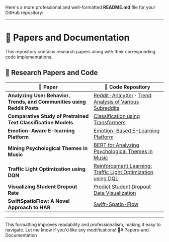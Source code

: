 Here's a more professional and well-formatted **README.md** file for your GitHub repository:  

---

# 📄 Papers and Documentation  

This repository contains research papers along with their corresponding code implementations.  

## 📑 Research Papers and Code  

| 📄 **Paper** | 🔗 **Code Repository** |  
|-------------|----------------------|  
| **Analyzing User Behavior, Trends, and Communities using Reddit Posts** | [Reddit-AnalyXer](https://github.com/aryanator/Reddit-AnalyXer) · [Trend Analysis of Various Subreddits](https://github.com/aryanator/Trend-Analysis-of-various-subreddits) |  
| **Comparative Study of Pretrained Text Classification Models** | [Classification using Transformers](https://github.com/aryanator/Classification-using-Transformers) |  
| **Emotion-Aware E-learning Platform** | [Emotion-Based E-Learning Platform](https://github.com/aryanator/Emotion-Based-E-Learning-Platform) |  
| **Mining Psychological Themes in Music** | [BERT for Analyzing Psychological Themes in Music](https://github.com/aryanator/BERT-for-analyzing-Psychological-Themes-in-Music) |  
| **Traffic Light Optimization using DQN** | [Reinforcement Learning: Traffic Light Optimization using DQL](https://github.com/aryanator/Reinforcement-Learning_Traffic-Light-Optimization-using-DQL) |  
| **Visualizing Student Dropout Rate** | [Predict Student Dropout Data Visualization](https://github.com/aryanator/Predict-Student-Dropout-Data-Visualization) |  
| **SwiftSpatioFlow: A Novel Approach to HAR** | [Swift-Spatio-Flow](https://github.com/aryanator/Swift-Spatio-Flow-Novel-approach-to-HAR) |  

---  

This formatting improves readability and professionalism, making it easy to navigate. Let me know if you'd like any modifications! 🚀# Papers-and-Documentation
